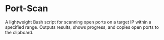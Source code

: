# Port-Scan
A lightweight Bash script for scanning open ports on a target IP within a specified range. Outputs results, shows progress, and copies open ports to the clipboard.
